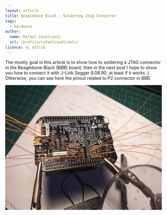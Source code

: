 ```yaml
---
layout: article
title: Beaglebone Black - Soldering Jtag Connector 
tags:
  - hardware
author:
  name: Rafael Cavalcanti
  url: /profile/rafaelcavalcanti/
licence: cc_attrib
---
```


The mostly goal in this article is to show how to soldering a JTAG connector in the Beaglebone Black (BBB) board, then in the next post I hope to show you how to connect it with J-Link Segger 8.08.90, at least if it works :). Otherwise, you can see here the pinout related to P2 connector in BBB.

<div style="text-align:center"><img src="/images/posts/00017-A.png" width="600" height="400" /></div>

